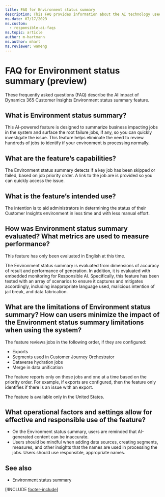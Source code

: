 ```yaml
---
title: FAQ for Environment status summary
description: This FAQ provides information about the AI technology used in Dynamics 365 Customer Insights Environment status summary, along with key considerations and details about how AI is used, how it was tested and evaluated, and any specific limitations.
ms.date: 07/17/2023
ms.custom: 
  - responsible-ai-faqs
ms.topic: article
author: m-hartmann
ms.author: mhart
ms.reviewer: wameng
---
```


# FAQ for Environment status summary (preview)

These frequently asked questions (FAQ) describe the AI impact of Dynamics 365 Customer Insights Environment status summary feature.

## What is Environment status summary?

This AI-powered feature is designed to summarize business impacting jobs in the system and surface the root failure jobs, if any, so you can quickly investigate the issue. This feature helps eliminate the need to review hundreds of jobs to identify if your environment is processing normally.

## What are the feature’s capabilities?

The Environment status summary detects if a key job has been skipped or failed, based on job priority order. A link to the job are is provided so you can quickly access the issue.

## What is the feature’s intended use?

The intention is to aid administrators in determining the status of their Customer Insights environment in less time and with less manual effort.

## How was Environment status summary evaluated? What metrics are used to measure performance?

This feature has only been evaluated in English at this time. 

The Environment status summary is evaluated from dimensions of accuracy of result and performance of generation. In addition, it is evaluated with embedded monitoring for Responsible AI. Specifically, this feature has been tested with an array of scenarios to ensure it captures and mitigates accordingly, including inappropriate language used, malicious intention of jail break, and data fabrication.

## What are the limitations of Environment status summary? How can users minimize the impact of the Environment status summary limitations when using the system?

The feature reviews jobs in the following order, if they are configured:

- Exports
- Segments used in Customer Journey Orchestrator
- Dataverse hydration jobs
- Merge in data unification

The feature reports only on these jobs and one at a time based on the priority order. For example, if exports are configured, then the feature only identifies if there is an issue with an export.

The feature is available only in the United States.

## What operational factors and settings allow for effective and responsible use of the feature?

- On the Environment status summary, users are reminded that AI-generated content can be inaccurate.
- Users should be mindful when adding data sources, creating segments, measures, and other insights that the names are used in processing the jobs. Users should use responsible, appropriate names.

## See also

- [Environment status summary](system.md#environment-status-summary-preview)

[!INCLUDE [footer-include](includes/footer-banner.md)]

